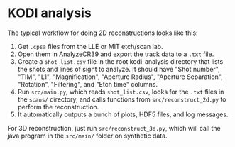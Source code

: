 KODI analysis
=============

The typical workflow for doing 2D reconstructions looks like this:
1. Get `.cpsa` files from the LLE or MIT etch/scan lab.
2. Open them in AnalyzeCR39 and export the track data to a `.txt` file.
3. Create a `shot_list.csv` file in the root kodi-analysis directory that lists the shots and lines of sight to analyze.
   It should have "Shot number", "TIM", "L1", "Magnification", "Aperture Radius",
   "Aperture Separation", "Rotation", "Filtering", and "Etch time" columns.
4. Run `src/main.py`, which reads `shot_list.csv`, looks for the `.txt` files in the `scans/` directory,
   and calls functions from `src/reconstruct_2d.py` to perform the reconstruction.
5. It automatically outputs a bunch of plots, HDF5 files, and log messages.

For 3D reconstruction, just run `src/reconstruct_3d.py`,
which will call the java program in the `src/main/` folder on synthetic data.
